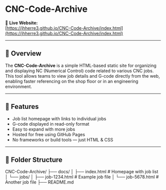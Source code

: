 # CNC-Code-Archive

🔗 **Live Website:**  
[https://jhherre3.github.io/CNC-Code-Archive/index.html](https://jhherre3.github.io/CNC-Code-Archive/index.html)

---

## 📘 Overview

The **CNC-Code-Archive** is a simple HTML-based static site for organizing and displaying NC (Numerical Control) code related to various CNC jobs. This tool allows teams to view job details and G-code directly from the web, enabling faster referencing on the shop floor or in an engineering environment.

---

## 🧭 Features

- Job list homepage with links to individual jobs
- G-code displayed in read-only format
- Easy to expand with more jobs
- Hosted for free using GitHub Pages
- No frameworks or build tools — just HTML & CSS

---

## 📁 Folder Structure

CNC-Code-Archive/
├── docs/
│ ├── index.html # Homepage with job list
│ └── jobs/
│ ├── job-1234.html # Example job file
│ └── job-5678.html # Another job file
├── README.md

